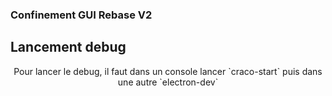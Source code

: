 ### Confinement GUI Rebase V2

## Lancement debug
<center>
Pour lancer le debug, il faut dans un console lancer `craco-start` puis dans une autre `electron-dev`
</center>